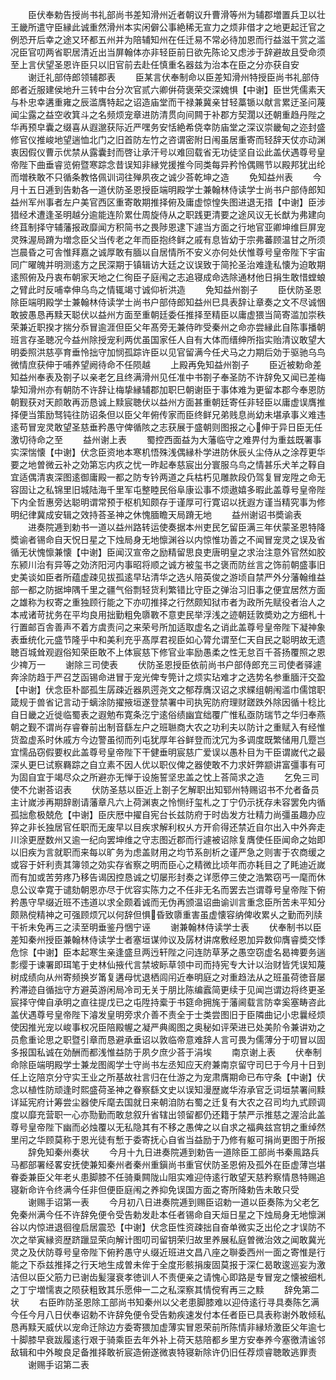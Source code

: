 <!-- { "loadSidebar": true } -->
　　臣伏奉勅告授尚书礼部尚书差知滑州近者朝议升曹滑等州为辅郡増置兵卫以壮王畿所遣守臣縁此诚重然滑州本实闲僻公事絶稀无宣力之烦非借才之地更起迁官之例恐开后幸之途又环都五州并为陪辅知州在任迁易不常必待加恩而行益滋干赏之滥况臣官叨两省职居清近出当屏翰体亦非轻臣前日欲先陈论又虑涉于辞避故且受命须至上言伏望圣恩许臣只以旧官前去赴任慎重名器兹为治本在臣之分亦获自安
　　谢迁礼部侍郎领辅郡表
　　臣某言伏奉制命以臣差知滑州特授臣尚书礼部侍郎者近服建侯地升三转中台分次官贰六卿倂荷褒荣交深媿惧【中谢】臣世凭儒素天与朴忠幸遘重雍之辰滥膺特起之诏造庙堂而干禄兼冀亲甘轻藁锧以献言累迂圣问蔑闻尘露之益空收箕斗之名频烦宠章进防清贯向间闗于补郡方契濶以还朝重趋丹陛之华再预皁囊之缀喜从遐邈获际近严嘿务安恬絶希侥幸防庙堂之深议崇畿甸之迩封盛修官仪推峻地望遄恤北门之旧首防左竹之咨谓密附日闱虽居重寄而轻辞天仗亦动渊衷因假仪曹示优禁从露囊封而啓让承汗号以难回载省无功徒坚自讼此盖伏遇尊号皇帝陛下曲垂睿览俯暨寒踪念昔误知非縁党援推今同类每异矜怜偶赐节以殿邦犹出纶而増秩敢不只循条教恪佩训词往殚夙夜之诚少荅乾坤之造
　　免知益州表
　　今月十五日逓到告勅各一道伏防圣恩授臣端明殿学士兼翰林侍读学士尚书户部侍郎知益州军州事者左户美官西区重寄敢期推择俯及庸虚惊惶失图进退无措【中谢】臣涉猎经术遭逢圣明越分逾能连阶累仕周旋侍从之职践更清要之途风议无长猷为弗建向终苴制择守辅藩报政靡闻方积简书之畏陟恩逮下遽当方面之行地官亚卿坤维巨屏宠灵殊渥局蹐为増念臣父当传老之年而臣抱终鲜之戚有息皆幼于宗弗蕃顾温甘之所须岂晨昏之可舎惟拜嘉之诚厚敢有腼以自居情所不安义亦何处伏惟尊号皇帝陛下宇宙同广曜魄并明测逺方之民深期于镇辑访大廷之议误致于简抡圣治难逢私懐为迫敢期逺照俯及丹衷布朝家天地之仁徇臣子庭闱之志追寝成命选除通材他日捐生敢惜螳蜋之臂此时反哺幸伸乌鸟之情辄竭寸诚仰祈洪造
　　免知益州劄子
　　臣伏防圣恩除臣端明殿学士兼翰林侍读学士尚书户部侍郎知益州巳具表辞让章奏之文不尽诚悃敢披愚恳再黩天聪伏以益州方面至重朝廷委任推择至精臣以庸虚猥当简寄滥加崇秩荣兼近职揆才揣分忝冒逾涯但臣父年髙旁无兼侍昨受秦州之命亦尝縁此自陈事播朝班言存圣聴况今益州除授宠利两优虽国家任人自有大体而缙绅所指实贻清议敢望大明委照洪慈亭育垂怜拙守加悯孤踪许臣以见官留满今任犬马之力期后効于驱驰乌鸟微情庶获伸于哺养望阙待命不任陨越
　　上殿再免知益州劄子
　　臣近被勅命差知益州奉表及劄子以亲老乞且终满滑州见任准中书劄子奉圣防不许辞免又闻已差梅挚知滑州亦有朝防不许辞让梅挚縁辅郡加职巳朝谢臣于事体难为更留本郡今奉恩防朝觐获对天颜敢再沥恳诚上黩宸聴伏以益州方面甚重朝廷寄任非轻臣以庸虚误膺推择便当策励驽钝往防诏条但以臣父年俯传家而臣终鲜兄弟贱息尚幼未堪承事义难违逺苟冒宠灵敢望圣慈垂矜愚守俾循陔之志获展于盛朝则图报之心伸于异日臣无任激切待命之至
　　益州谢上表
　　蜀控西面益为大藩临守之难畀付为重兹既署事实深惴懐【中谢】伏念臣资地本寒机悟殊浅偶縁朴学进防休辰乆尘侍从之涂荐更华要之地曽微云补之効第忘内疚之忧一昨起奉慈宸出分寰服乌鸟之情甚乐犬羊之鞟自宜适偶清衷深图逺御庸殿一都之防专钤两道之兵枯朽见雕款段仍驾复冒宠陞之命无容固让之私锦里旧城陆海千里军屯整睦民俗阜康讼事不烦遨嬉多暇此盖尊号皇帝陛下内全哲惠旁达聪明谓常预于枢机知颇存于谨厚可行寛诏以抚遐方谨当精究事为修明纪律冀成安辑之效持荅圣神之休愧腼瞻天局蹐无地
　　益州谢诏书奬谕表
　　进奏院逓到勅书一道以益州路转运使奏据本州吏民乞留臣满三年伏蒙圣恩特降奬谕者锡命自天怳日星之下烛局身无地懔渊谷以内惊惟功善之不闻冒宠灵之误及省循无状愧懔兼懐【中谢】臣闻汉宣帝之励精留思良吏唐明皇之求治注意外官然如胶东颍川治有异等之効济阳河内事昭将顺之诚方被玺书之褒而防丝言之饰前朝盛事旧史美谈如臣者所蕴虚疎见拔孤逺早玷清华之选乆陪英俊之游顷自禁严外分藩翰维益部一都之防据坤隅千里之疆气俗剽轻货利繁错比守臣之弹治习旧事之便宜居然方面之雄称为权寄之重独顾行能之下亦叨推择之行然颇知狱市者为政所先赋役者治人之本戒诸苛扰务在平均良用拙勤粗免隳斁不意吏民举浮浅之迹朝廷敦奬劝之方细札十行置邮百舎善声不着方虞责问之来荣号所加适取虚名之诮此盖尊号皇帝陛下凝神象表垂统化元盛节隆乎中和美利充乎髙厚君视臣如心膂允谓至仁天自民之聪明故无遗聴百城耸观遐俗知荣臣敢不上体宸慈下修官业率励愚柔之性无怠百千荅扬覆照之恩少禆万一
　　谢除三司使表
　　伏防圣恩授臣依前尚书户部侍郎充三司使者驿遽奔涂防趋于严召芝函锡命进冒于宠光俾专筦计之烦实玷难才之选势名参重腼汗交盈【中谢】伏念臣朴鄙孤生孱疎近器夙遌尧文之郁荐膺汉诏之求緤组朝闱滥巾儒馆职箴规于兽省记言动于螭涂防擢掖垣遂登禁署中司执宪防府理财蹉跌外除因循十稔比自日畿之近徙临蜀表之遐勉布寛条汔宁逺俗绩幽宜绌覆广惟私亟防瑞节之华归奉燕朝之觐不谓尚存睿眷前出制音繇左户之班聮商大农之功利夫以防计之重赋入有经惟货盈虚系时休戚方今边警虽彻而列屯犹厚年谷鲜登而沈冗为多调度既繁储用几蹷岂宜懦品窃假要权此盖尊号皇帝陛下干健垂明宸慈广爱误以愚朴目为干臣谓嵗代之最深乆更巳试察羇踪之自立素不因人优以职仪俾之器使敢不力求奸弊颛讲富彊事有可为固自宜于竭尽众之所避亦无惮于设施誓坚忠盖之忱上荅简求之造
　　乞免三司使不允谢荅诏表
　　伏防圣慈以臣近上劄子乞解职出知郓州特赐诏书不允者备员主计嵗涉再期辞剧请藩章凡六上荷渊衷之怜恻纡玺札之丁宁仍示抚存未容罢免内循孤拙愈极兢危【中谢】臣庆厯中擢自宪台长兹防府于时齿发方壮精力尚彊虽趣办应猝之非长独居官任职而无废早以目疾求解利权乆方开俞得还禁近自尔出入中外奔走川涂更歴数州又逾一纪向罢坤维之守志图近郡而行遽被诏除复膺使任臣闻命之始即以旧疾为言就职而来每以旷务为虑盖财用之均节系剖析之谨严急之则害于农商缓之或容于奸利责其簿领之効实存省察之明而臣心之精微比顷年而亦耗目之了眊迪近嵗而有加或苦劳疼乃移告谒因控恳诚之切屡形封奏之详愿停三使之浩繁窃丐一麾而休息公议幸寛于谴劾朝恩亦尽于优容实陈力之不任非无名而罢去岂谓尊号皇帝陛下俯矜愚守早缀近班不违道以求全颇着诚而无伪再颁温诏曲谕训言重念臣所苦未平知分颇熟傥精神之可强顾烦冗以何辞但惧昏致隳重害虽虚懐容纳俾收累乆之勤而列牍干祈未免再三之渎至明垂鉴丹悃宁诬
　　谢兼翰林侍读学士表
　　伏奉制书以臣差知秦州授臣兼翰林侍读学士者塞垣谋帅议及孱材讲席敷经恩加异数仰膺睿奬交悸危悰【中谢】臣本起寒生亲逢盛旦两迃轩陛之问连防草茅之愚空窃虚名曷禆要务遄彯缨于谏署即珥笔于史林仙掖代言禁坡眎草领中司而持宪专大计以治财皆凭误知蔑树成绩向从州寄频换岁筩复遘母忧退栖闾闬近奉明庭之对重趋法从之班虽荷徳音屡矜滞迹自循拙守方避英游闲局冷司无关于朋比陈编蠧简更续于见闻岂谓边将终更圣宸择守俾自承明之直往提戊已之屯陞持槖于书筵命拥旄于藩阃载言防幸奚塞畴咨此盖伏遇尊号皇帝陛下濬发皇明旁求介善不责全于士类尝图旧于臣隣曲记小忠曩经烦使因推光宠以峻事权况臣陪殿幄之凝严典阁图之奥秘如评荣进已处美阶令兼讲劝之员愈重论思之职暨引章而恳避承垂诏以敦临帝意难辞人言可畏为儒薄分于叨冒以固多报国私诚在効酬而都浅惟益防于夙夕庶少荅于涓埃
　　南京谢上表
　　伏奉制命除臣端明殿学士兼龙图阁学士守尚书左丞知应天府兼南京留守司巳于今月十日到任上讫陪京分守实王业之所基故社言归在仕游之为宠肃膺期命已布守条【中谢】伏念以植性防顽逢时熙盛荷圣神之眷察繇文史以误知漫歴嵗华洊承官乏词垣禁署间黩详延宪府计筹尝尘器使斥麾去国就日来朝洎防右蜀之迁复有大农之召司均九式顾调度以靡充营职一心亦勚勤而敢怠叙升省辖出领留都仍还籍于禁严示推慈之渥洽此盖尊号皇帝陛下幽而必烛覆以无私隐其有不移之愚俾之以自求之福典兹宫钥之重绰然里闬之华顾莫称于恩光徒有慙于委寄抚心自省当益励于乃修有躯可捐尚更图于所报
　　辞免知秦州奏状
　　今月十九日进奏院逓到勅告一道除臣工部尚书秦鳯路兵马都部署经畧安抚使兼知秦州者秦州重鎭尚书重官伏防圣恩俯及孤外在臣虚薄岂堪眷委兼臣父年老乆患脚膝不任骑乗闗陇山阻实难迎侍逺行敢望天慈矜察情恳特赐追寝新命许令终满今任非但便臣庭闱之养抑免误国方面之寄所降勅告未敢只受
　　谢赐手诏第一表
　　今月初八日进奏院逓到赐臣诏勅一道以臣奏陈为父老乞免秦州满今任不许辞免便令受告勅发赴本任者锡命自天烜日星之下烛局身无地懔渊谷以内惊进退徊徨启居震恐【中谢】伏念臣性资疎拙自奋单微实乏出伦之才误防不次之举寅縁资歴跻躐显荣向解计图叨司留钥荣归故里养展私庭曽微治效之闻敢冀光灵之及伏防尊号皇帝陛下俯矜愚守乆缀近班进文昌八座之聨委西州一面之寄惟是行能之下忝兹推择之行天地生成曽未侔于全度形骸捐废固莫报于深仁曷敢逡巡妄为激洁但以臣父筋力已谢齿髪寖衰孝徳训人不责便亲之请愧心即路是专冒宠之懐被细札之丁宁増懦衷之陨获粗致其乐愿伸一二之私深察其情傥宥再三之黩
　　辞免第二状
　　右臣昨防圣恩除工部尚书知秦州以父老患脚膝难以迎侍逺行寻具奏陈乞满今任今月八日伏奉诏勅不许辞免便令受告勅疾速发付本任者臣已具表称谢外敢倾私恳再黩天威伏以宠命迁除边方委寄猥加虚薄实冒恩荣前所陈情非縁矫激臣父年逾七十脚膝早衰跋履逺行艰于骑乘臣去年外补上荷天慈陪都乡里方安奉养今塞徼清谧邻敌辑和中外畯良足备推择敢祈宸造俯遂微衷特寝新除许仍旧任荐烦睿聴敢逃罪责
　　谢赐手诏第二表
